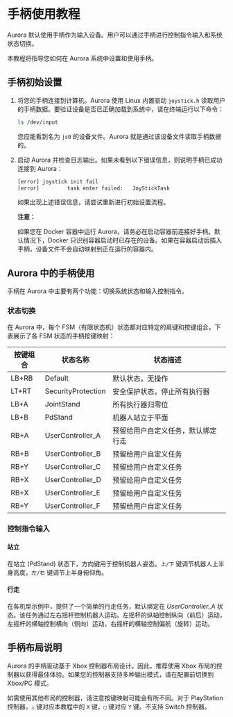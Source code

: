 # 手柄使用教程

Aurora 默认使用手柄作为输入设备。用户可以通过手柄进行控制指令输入和系统状态切换。

本教程将指导您如何在 Aurora 系统中设置和使用手柄。

## 手柄初始设置

1. 将您的手柄连接到计算机。Aurora 使用 Linux 内置驱动 `joystick.h` 读取用户的手柄数据。要验证设备是否已正确加载到系统中，请在终端运行以下命令：

    ```bash
    ls /dev/input
    ```

    您应能看到名为 `js0` 的设备文件。Aurora 就是通过该设备文件读取手柄数据的。

2. 启动 Aurora 并检查日志输出。如果未看到以下错误信息，则说明手柄已成功连接到 Aurora：

    ```bash
    [error] joystick init fail
    [error]         task enter failed:   JoyStickTask
    ```

    如果出现上述错误信息，请尝试重新进行初始设置流程。

    **注意：**

    如果您在 Docker 容器中运行 Aurora，请务必在启动容器前连接好手柄。默认情况下，Docker 只识别容器启动时已存在的设备。如果在容器启动后插入手柄，设备文件不会自动映射到正在运行的容器内。

## Aurora 中的手柄使用

手柄在 Aurora 中主要有两个功能：切换系统状态和输入控制指令。

### 状态切换

在 Aurora 中，每个 FSM（有限状态机）状态都对应特定的肩键和按键组合。下表展示了各 FSM 状态的手柄按键映射：

| 按键组合    | 状态名称                | 状态描述                       |
|------------|------------------------|------------------------------|
| LB+RB      | Default                | 默认状态，无操作                |
| LT+RT      | SecurityProtection     | 安全保护状态，停止所有执行器      |
| LB+A       | JointStand             | 所有执行器归零位                |
| LB+B       | PdStand                | 机器人站立于平面                |
| RB+A       | UserController_A       | 预留给用户自定义任务，默认绑定行走 |
| RB+B       | UserController_B       | 预留给用户自定义任务            |
| RB+Y       | UserController_C       | 预留给用户自定义任务            |
| RB+X       | UserController_D       | 预留给用户自定义任务            |
| RB+X       | UserController_E       | 预留给用户自定义任务            |
| RB+Y       | UserController_F       | 预留给用户自定义任务            |

### 控制指令输入

#### 站立

在站立 (PdStand) 状态下，方向键用于控制机器人姿态。`上/下` 键调节机器人上半身高度，`左/右` 键调节上半身俯仰角。

#### 行走

在各机型示例中，提供了一个简单的行走任务，默认绑定在 *UserController_A* 状态。该任务通过左右摇杆控制机器人运动。左摇杆的纵轴控制纵向（前后）运动，左摇杆的横轴控制横向（侧向）运动，右摇杆的横轴控制偏航（旋转）运动。

## 手柄布局说明

Aurora 的手柄驱动基于 Xbox 控制器布局设计。因此，推荐使用 Xbox 布局的控制器以获得最佳体验。如果您的控制器支持多种输出模式，请在配置前切换到 Xbox/PC 模式。

如需使用其他布局的控制器，请注意按键映射可能会有所不同。对于 PlayStation 控制器，`△` 键对应本教程中的 `X` 键，`□` 键对应 `Y` 键。不支持 Switch 控制器。

